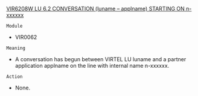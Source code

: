[VIR6208W LU 6.2 CONVERSATION (luname – applname) STARTING ON n-xxxxxx](https://virtel.readthedocs.io/en/latest/manuals/virtel/Virtel459MG/messages.html?highlight=VIR6208W#VIR6208W)

`Module`
- VIR0062

`Meaning`
- A conversation has begun between VIRTEL LU luname and a partner application applname on the line with internal name n-xxxxxx.

`Action`
- None.
